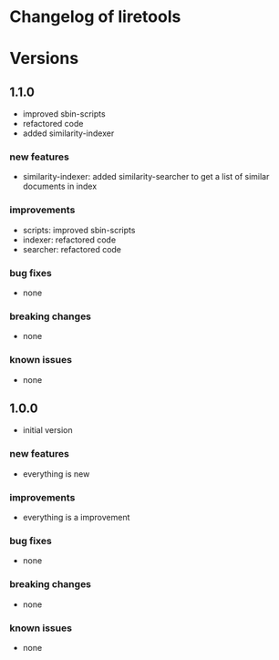# Changelog of liretools
 
# Versions
 
## 1.1.0
- improved sbin-scripts
- refactored code
- added similarity-indexer

### new features
- similarity-indexer: added similarity-searcher to get a list of similar documents in index
 
### improvements
- scripts: improved sbin-scripts
- indexer: refactored code
- searcher: refactored code

### bug fixes
- none
 
### breaking changes
- none

### known issues
- none



## 1.0.0
- initial version

### new features
- everything is new

### improvements
- everything is a improvement

### bug fixes
- none
 
### breaking changes
- none

### known issues
- none
